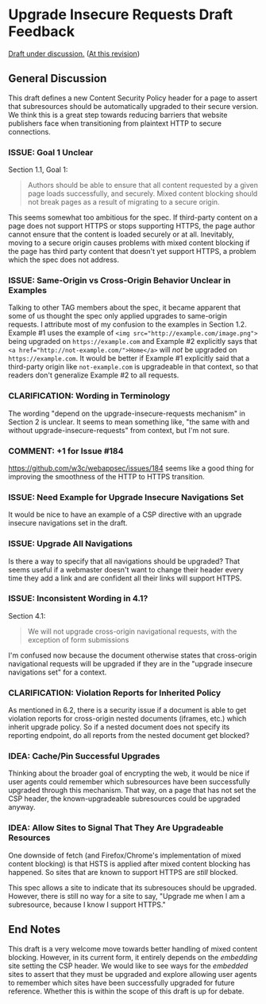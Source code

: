 # Upgrade Insecure Requests Draft Feedback

[Draft under discussion.](https://w3c.github.io/webappsec/specs/upgrade/) ([At this revision](https://github.com/w3c/webappsec/tree/f3ef3fb43394d57fa3ff9f93f22f3b057f7551be/specs/upgrade))

## General Discussion

This draft defines a new Content Security Policy header for a page to assert
that subresources should be automatically upgraded to their secure version. We
think this is a great step towards reducing barriers that website publishers
face when transitioning from plaintext HTTP to secure connections.

### ISSUE: Goal 1 Unclear

Section 1.1, Goal 1:

> Authors should be able to ensure that all content requested by a given page
> loads successfully, and securely. Mixed content blocking should not break
> pages as a result of migrating to a secure origin.

This seems somewhat too ambitious for the spec. If third-party content on
a page does not support HTTPS or stops supporting HTTPS, the page author cannot
ensure that the content is loaded securely or at all. Inevitably, moving to
a secure origin causes problems with mixed content blocking if the page has
third party content that doesn't yet support HTTPS, a problem which the spec
does not address.

### ISSUE: Same-Origin vs Cross-Origin Behavior Unclear in Examples

Talking to other TAG members about the spec, it became apparent that some of us
thought the spec only applied upgrades to same-origin requests. I attribute
most of my confusion to the examples in Section 1.2. Example #1 uses the
example of `<img src="http://example.com/image.png">` being upgraded on
`https://example.com` and Example #2 explicitly says that `<a
href="http://not-example.com/">Home</a>` will *not* be upgraded on
`https://example.com`. It would be better if Example #1 explicitly said that
a third-party origin like `not-example.com` is upgradeable in that context, so
that readers don't generalize Example #2 to all requests.

### CLARIFICATION: Wording in Terminology

The wording "depend on the upgrade-insecure-requests mechanism" in Section 2 is
unclear. It seems to mean something like, "the same with and without
upgrade-insecure-requests" from context, but I'm not sure.

### COMMENT: +1 for Issue #184

https://github.com/w3c/webappsec/issues/184 seems like a good thing for
improving the smoothness of the HTTP to HTTPS transition.

### ISSUE: Need Example for Upgrade Insecure Navigations Set

It would be nice to have an example of a CSP directive with an upgrade insecure
navigations set in the draft.

### ISSUE: Upgrade All Navigations

Is there a way to specify that all navigations should be upgraded? That seems
useful if a webmaster doesn't want to change their header every time they add
a link and are confident all their links will support HTTPS.

### ISSUE: Inconsistent Wording in 4.1?

Section 4.1:
> We will not upgrade cross-origin navigational requests, with the exception of
> form submissions

I'm confused now because the document otherwise states that cross-origin
navigational requests will be upgraded if they are in the "upgrade insecure
navigations set" for a context.

### CLARIFICATION: Violation Reports for Inherited Policy

As mentioned in 6.2, there is a security issue if a document is able to get
violation reports for cross-origin nested documents (iframes, etc.) which
inherit upgrade policy. So if a nested document does not specify its reporting
endpoint, do all reports from the nested document get blocked?

### IDEA: Cache/Pin Successful Upgrades

Thinking about the broader goal of encrypting the web, it would be nice if
user agents could remember which subresources have been successfully upgraded
through this mechanism. That way, on a page that has not set the CSP header,
the known-upgradeable subresources could be upgraded anyway.

### IDEA: Allow Sites to Signal That They Are Upgradeable Resources

One downside of fetch (and Firefox/Chrome's implementation of mixed content
blocking) is that HSTS is applied after mixed content blocking has happened. So
sites that are known to support HTTPS are *still* blocked.

This spec allows a site to indicate that its subresouces should be upgraded.
However, there is still no way for a site to say, "Upgrade me when I am
a subresource, because I know I support HTTPS."

## End Notes

This draft is a very welcome move towards better handling of mixed content
blocking. However, in its current form, it entirely depends on the *embedding*
site setting the CSP header. We would like to see ways for the *embedded* sites
to assert that they must be upgraded and explore allowing user agents to
remember which sites have been successfully upgraded for future reference.
Whether this is within the scope of this draft is up for debate.
